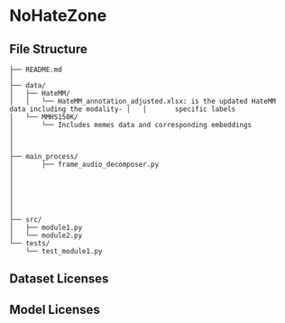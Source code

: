 # NoHateZone

## File Structure
```text
├── README.md
│
├── data/
│   ├── HateMM/
│   │   └── HateMM_annotation_adjusted.xlsx: is the updated HateMM data including the modality- │   │       specific labels
│   └── MMHS150K/
│       └── Includes memes data and corresponding embeddings       
│
│
│
├── main_process/
│       ├── frame_audio_decomposer.py
│
│
│
│
│
│
├── src/
│   ├── module1.py
│   └── module2.py
└── tests/
    └── test_module1.py
```

## Dataset Licenses

## Model Licenses


